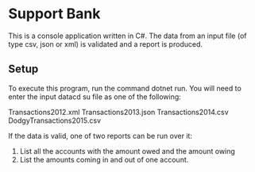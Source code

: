 # Support Bank

This is a console application written in C#. The data from an input file (of type csv, json or xml) is validated and a report is produced.

## Setup

To execute this program, run the command dotnet run. You will need to enter the input datacd su  file as one of the following:

Transactions2012.xml
Transactions2013.json
Transactions2014.csv
DodgyTransactions2015.csv

If the data is valid, one of two reports can be run over it:

1. List all the accounts with the amount owed and the amount owing
2. List the amounts coming in and out of one account.

